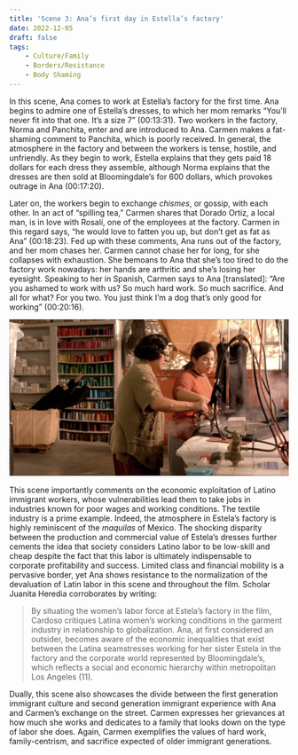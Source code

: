 ```yaml
---
title: 'Scene 3: Ana’s first day in Estella’s factory'
date: 2022-12-05
draft: false
tags:
    - Culture/Family
    - Borders/Resistance
    - Body Shaming
---
```


In this scene, Ana comes to work at Estella’s factory for the first time. Ana begins to admire one of Estella’s dresses, to which her mom remarks “You’ll never fit into that one. It’s a size 7” (00:13:31). Two workers in the factory, Norma and Panchita, enter and are introduced to Ana. Carmen makes a fat-shaming comment to Panchita, which is poorly received. In general, the atmosphere in the factory and between the workers is tense, hostile, and unfriendly. As they begin to work, Estella explains that they gets paid 18 dollars for each dress they assemble, although Norma explains that the dresses are then sold at Bloomingdale’s for 600 dollars, which provokes outrage in Ana (00:17:20).

Later on, the workers begin to exchange _chismes_, or gossip, with each other. In an act of “spilling tea,” Carmen shares that Dorado Ortiz, a local man, is in love with Rosalí, one of the employees at the factory. Carmen in this regard says, “he would love to fatten you up, but don’t get as fat as Ana” (00:18:23). Fed up with these comments, Ana runs out of the factory, and her mom chases her. Carmen cannot chase her for long, for she collapses with exhaustion. She bemoans to Ana that she’s too tired to do the factory work nowadays: her hands are arthritic and she’s losing her eyesight. Speaking to her in Spanish, Carmen says to Ana [translated]: “Are you ashamed to work with us? So much hard work. So much sacrifice. And all for what? For you two. You just think I’m a dog that’s only good for working” (00:20:16).

![Example image](/imgs/scene2_1.png)

This scene importantly comments on the economic exploitation of Latino immigrant workers, whose vulnerabilities lead them to take jobs in industries known for poor wages and working conditions. The textile industry is a prime example. Indeed, the atmosphere in Estela’s factory is highly reminiscent of the _maquilas_ of Mexico. The shocking disparity between the production and commercial value of Estela’s dresses further cements the idea that society considers Latino labor to be low-skill and cheap despite the fact that this labor is ultimately indispensable to corporate profitability and success. Limited class and financial mobility is a pervasive border, yet Ana shows resistance to the normalization of the devaluation of Latin labor in this scene and throughout the film. Scholar Juanita Heredia corroborates by writing:

> By situating the women’s labor force at Estela’s factory in the film, Cardoso critiques Latina women’s working conditions in the garment industry in relationship to globalization. Ana, at first considered an outsider, becomes aware of the economic inequalities that exist between the Latina seamstresses working for her sister Estela in the factory and the corporate world represented by Bloomingdale’s, which reflects a social and economic hierarchy within metropolitan Los Angeles (11).

Dually, this scene also showcases the divide between the first generation immigrant culture and second generation immigrant experience with Ana and Carmen’s exchange on the street. Carmen expresses her grievances at how much she works and dedicates to a family that looks down on the type of labor she does. Again, Carmen exemplifies the values of hard work, family-centrism, and sacrifice expected of older immigrant generations.
